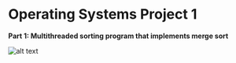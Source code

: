 # Operating Systems Project 1

**Part 1: Multithreaded sorting program that implements merge sort**

![alt text](https://www.coursehero.com/qa/attachment/17486375/)
